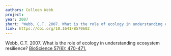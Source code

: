 ```yaml
---
authors: Colleen Webb
project:
year: 2007
short: "Webb, C.T. 2007. What is the role of ecology in understanding ecosystem resilience? BioScience 57(6): 470-471."
link: https://doi.org/10.1641/B570602
---
```


Webb, C.T. 2007. What is the role of ecology in understanding ecosystem resilience? [BioScience 57(6): 470-471.](https://doi.org/10.1641/B570602)

<!--
archived project: traits
-->
